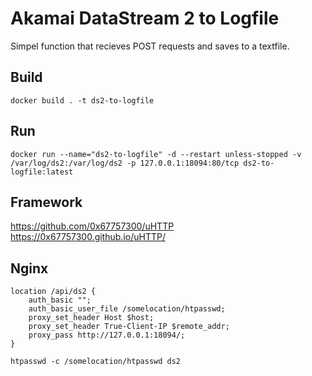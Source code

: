 # Akamai DataStream 2 to Logfile

Simpel function that recieves POST requests and saves to a textfile.

## Build

```
docker build . -t ds2-to-logfile
```

## Run
```
docker run --name="ds2-to-logfile" -d --restart unless-stopped -v /var/log/ds2:/var/log/ds2 -p 127.0.0.1:18094:80/tcp ds2-to-logfile:latest
```


## Framework

https://github.com/0x67757300/uHTTP
https://0x67757300.github.io/uHTTP/

## Nginx

```
location /api/ds2 {
    auth_basic "";
    auth_basic_user_file /somelocation/htpasswd;
    proxy_set_header Host $host;
    proxy_set_header True-Client-IP $remote_addr;
    proxy_pass http://127.0.0.1:18094/;
}
```

```
htpasswd -c /somelocation/htpasswd ds2
```
